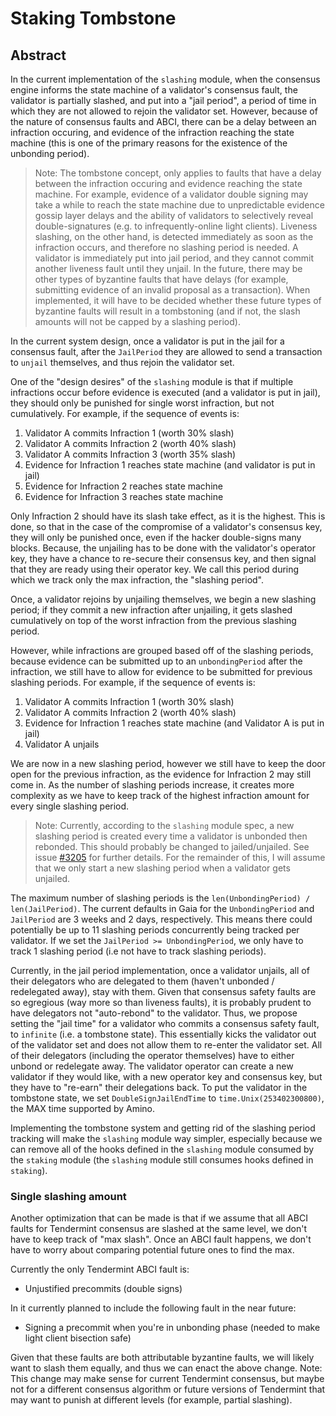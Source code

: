 # Staking Tombstone

## Abstract

In the current implementation of the `slashing` module, when the consensus engine informs the state machine of a validator's consensus fault, the validator is partially slashed, and put into a "jail period", a period of time in which they are not allowed to rejoin the validator set.  However, because of the nature of consensus faults and ABCI, there can be a delay between an infraction occuring, and evidence of the infraction reaching the state machine (this is one of the primary reasons for the existence of the unbonding period).

> Note: The tombstone concept, only applies to faults that have a delay between the infraction occuring and evidence reaching the state machine.  For example, evidence of a validator double signing may take a while to reach the state machine due to unpredictable evidence gossip layer delays and the ability of validators to selectively reveal double-signatures (e.g. to infrequently-online light clients).  Liveness slashing, on the other hand, is detected immediately as soon as the infraction occurs, and therefore no slashing period is needed.  A validator is immediately put into jail period, and they cannot commit another liveness fault until they unjail.  In the future, there may be other types of byzantine faults that have delays (for example, submitting evidence of an invalid proposal as a transaction).  When implemented, it will have to be decided whether these future types of byzantine faults will result in a tombstoning (and if not, the slash amounts will not be capped by a slashing period). 

In the current system design, once a validator is put in the jail for a consensus fault, after the `JailPeriod` they are allowed to send a transaction to `unjail` themselves, and thus rejoin the validator set.

One of the "design desires" of the `slashing` module is that if multiple infractions occur before evidence is executed (and a validator is put in jail), they should only be punished for single worst infraction, but not cumulatively.  For example, if the sequence of events is:
1. Validator A commits Infraction 1 (worth 30% slash)
2. Validator A commits Infraction 2 (worth 40% slash)
3. Validator A commits Infraction 3 (worth 35% slash)
4. Evidence for Infraction 1 reaches state machine (and validator is put in jail)
5. Evidence for Infraction 2 reaches state machine
6. Evidence for Infraction 3 reaches state machine
   
Only Infraction 2 should have its slash take effect, as it is the highest.  This is done, so that in the case of the compromise of a validator's consensus key, they will only be punished once, even if the hacker double-signs many blocks.  Because, the unjailing has to be done with the validator's operator key, they have a chance to re-secure their consensus key, and then signal that they are ready using their operator key.  We call this period during which we track only the max infraction, the "slashing period".

Once, a validator rejoins by unjailing themselves, we begin a new slashing period; if they commit a new infraction after unjailing, it gets slashed cumulatively on top of the worst infraction from the previous slashing period.

However, while infractions are grouped based off of the slashing periods, because evidence can be submitted up to an `unbondingPeriod` after the infraction, we still have to allow for evidence to be submitted for previous slashing periods.  For example, if the sequence of events is:
1. Validator A commits Infraction 1 (worth 30% slash)
2. Validator A commits Infraction 2 (worth 40% slash)
3. Evidence for Infraction 1 reaches state machine (and Validator A is put in jail)
4. Validator A unjails
   
We are now in a new slashing period, however we still have to keep the door open for the previous infraction, as the evidence for Infraction 2 may still come in. As the number of slashing periods increase, it creates more complexity as we have to keep track of the highest infraction amount for every single slashing period.

> Note:  Currently, according to the `slashing` module spec, a new slashing period is created every time a validator is unbonded then rebonded.  This should probably be changed to jailed/unjailed.  See issue [#3205](https://github.com/cosmos/cosmos-sdk/issues/3205) for further details.  For the remainder of this, I will assume that we only start a new slashing period when a validator gets unjailed.

The maximum number of slashing periods is the `len(UnbondingPeriod) / len(JailPeriod)`.  The current defaults in Gaia for the `UnbondingPeriod` and `JailPeriod` are 3 weeks and 2 days, respectively.  This means there could potentially be up to 11 slashing periods concurrently being tracked per validator.  If we set the `JailPeriod >= UnbondingPeriod`, we only have to track 1 slashing period (i.e not have to track slashing periods).

Currently, in the jail period implementation, once a validator unjails, all of their delegators who are delegated to them (haven't unbonded / redelegated away), stay with them.  Given that consensus safety faults are so egregious (way more so than liveness faults), it is probably prudent to have delegators not "auto-rebond" to the validator. Thus, we propose setting the "jail time" for a validator who commits a consensus safety fault, to `infinite` (i.e. a tombstone state).  This essentially kicks the validator out of the validator set and does not allow them to re-enter the validator set.  All of their delegators (including the operator themselves) have to either unbond or redelegate away.  The validator operator can create a new validator if they would like, with a new operator key and consensus key, but they have to "re-earn" their delegations back.  To put the validator in the tombstone state, we set `DoubleSignJailEndTime` to `time.Unix(253402300800)`, the MAX time supported by Amino.

Implementing the tombstone system and getting rid of the slashing period tracking will make the `slashing` module way simpler, especially because we can remove all of the hooks defined in the `slashing` module consumed by the `staking` module (the `slashing` module still consumes hooks defined in `staking`).

### Single slashing amount

Another optimization that can be made is that if we assume that all ABCI faults for Tendermint consensus are slashed at the same level, we don't have to keep track of "max slash".  Once an ABCI fault happens, we don't have to worry about comparing potential future ones to find the max.

Currently the only Tendermint ABCI fault is:
- Unjustified precommits (double signs)

In it currently planned to include the following fault in the near future:
- Signing a precommit when you're in unbonding phase (needed to make light client bisection safe)

Given that these faults are both attributable byzantine faults, we will likely want to slash them equally, and thus we can enact the above change.  Note:  This change may make sense for current Tendermint consensus, but maybe not for a different consensus algorithm or future versions of Tendermint that may want to punish at different levels (for example, partial slashing).
